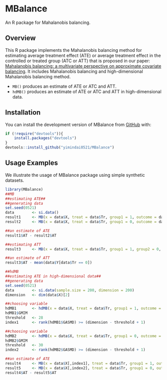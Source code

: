 
# MBalance

An R package for Mahalanobis balancing.

<!-- badges: start -->
<!-- badges: end -->

## Overview

This R package implements the Mahalanobis balancing method for estimating average treatment effect (ATE) or average treatment effect in the controlled or treated group (ATC or ATT) that is proposed in our paper: [Mahalanobis balancing: a multivariate perspective on approximate covariate balancing](https://arxiv.org/abs/2204.13439). It includes Mahalanobis balancing and high-dimensional Mahalanobis balancing method. 

- `MB()` produces an estimate of ATE or ATC and ATT.
- `hdMB()` produces an estimate of ATE or  ATC and ATT in high-dimensional data.


## Installation

You can install the development version of MBalance from [GitHub](https://github.com/) with:

``` r
if (!require("devtools")){
    install.packages("devtools")
}
devtools::install_github("yimindai0521/MBalance")
```

## Usage Examples

We illustrate the usage of MBalance package using simple synthetic datasets.

``` r
library(MBalance)
##MB
##estimating ATE##
##generating data
set.seed(0521)
data        <- si.data()
result1     <- MB(x = data$X, treat = data$Tr, group1 = 1, outcome = data$Y, method = "MB")
result2     <- MB(x = data$X, treat = data$Tr, group1 = 0, outcome = data$Y, method = "MB")

##an estimate of ATE
result1$AT - result2$AT

##estimating ATT
result3     <- MB(x = data$X, treat = data$Tr, group1 = 1, group2 = 0, outcome = data$Y, method = "MB")

##an estimate of ATT
result3$AT - mean(data$Y[data$Tr == 0])

##hdMB
##estimating ATE in high-dimensional data##
##generating data
set.seed(0521)
data        <- si.data(sample.size = 200, dimension = 200)
dimension   <- dim(data$X)[2]

##choosing variable
hdMB1       <- hdMB(x = data$X, treat = data$Tr, group1 = 1, outcome = data$Y, method = "MB")
hdMB1$GMIM
threshold   <- 28
index1      <- rank(hdMB1$GASMD) >= (dimension - threshold + 1)

##choosing variable
hdMB2       <- hdMB(x = data$X, treat = data$Tr, group1 = 0, outcome = data$Y, method = "MB")
hdMB2$GMIM
threshold   <- 30
index2      <- rank(hdMB2$GASMD) >= (dimension - threshold + 1)

##an estimate of ATE
result4     <- MB(x = data$X[,index1], treat = data$Tr, group1 = 1, outcome = data$Y)
result5     <- MB(x = data$X[,index2], treat = data$Tr, group1 = 0, outcome = data$Y)
result4$AT - result5$AT
```

